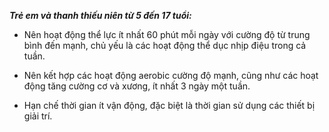 ***Trẻ em và thanh thiếu niên từ 5 đến 17 tuổi:*** 

- Nên hoạt động thể lực ít nhất 60 phút mỗi ngày với cường độ từ trung bình đến mạnh, chủ yếu là các hoạt động thể dục nhịp điệu trong cả tuần.

- Nên kết hợp các hoạt động aerobic cường độ mạnh, cũng như các hoạt động tăng cường cơ và xương, ít nhất 3 ngày một tuần.

- Hạn chế thời gian ít vận động, đặc biệt là thời gian sử dụng các thiết bị giải trí.